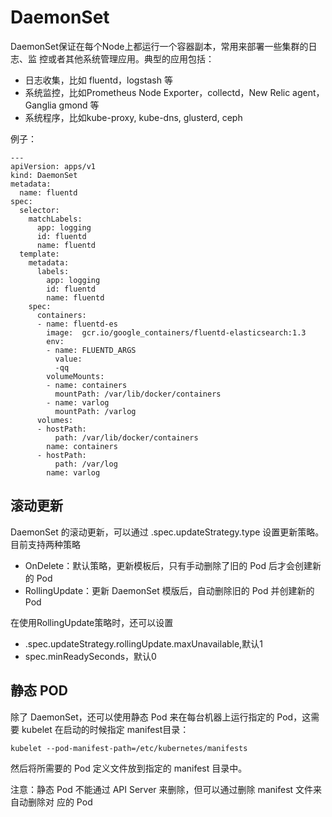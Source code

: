# DaemonSet

DaemonSet保证在每个Node上都运行一个容器副本，常用来部署一些集群的日志、监 控或者其他系统管理应用。典型的应用包括：

+ 日志收集，比如 fluentd，logstash 等 
+ 系统监控，比如Prometheus Node Exporter，collectd，New Relic agent，Ganglia gmond 等 
+ 系统程序，比如kube-proxy, kube-dns, glusterd, ceph

例子：

```
---
apiVersion: apps/v1 
kind: DaemonSet
metadata:
  name: fluentd
spec:
  selector:
    matchLabels:
      app: logging
      id: fluentd
      name: fluentd
  template:
    metadata:                                               
      labels:                                                         
        app: logging                                                         
        id: fluentd                                         
        name: fluentd                         
    spec:                                           
      containers:                                             
      - name: fluentd-es                                                              
        image:  gcr.io/google_containers/fluentd-elasticsearch:1.3
        env:
        - name: FLUENTD_ARGS
          value:
          -qq
        volumeMounts:
        - name: containers
          mountPath: /var/lib/docker/containers
        - name: varlog
          mountPath: /varlog
      volumes:
      - hostPath:
          path: /var/lib/docker/containers
        name: containers
      - hostPath:
          path: /var/log
        name: varlog
```

## 滚动更新

DaemonSet 的滚动更新，可以通过 .spec.updateStrategy.type 设置更新策略。目前支持两种策略

+ OnDelete：默认策略，更新模板后，只有手动删除了旧的 Pod 后才会创建新的 Pod 
+ RollingUpdate：更新 DaemonSet 模版后，自动删除旧的 Pod 并创建新的 Pod

在使用RollingUpdate策略时，还可以设置

+ .spec.updateStrategy.rollingUpdate.maxUnavailable,默认1 
+ spec.minReadySeconds，默认0

## 静态 POD

除了 DaemonSet，还可以使用静态 Pod 来在每台机器上运行指定的 Pod，这需要 kubelet 在启动的时候指定 manifest目录：

```
kubelet --pod-manifest-path=/etc/kubernetes/manifests
```

然后将所需要的 Pod 定义文件放到指定的 manifest 目录中。

注意：静态 Pod 不能通过 API Server 来删除，但可以通过删除 manifest 文件来自动删除对 应的 Pod




